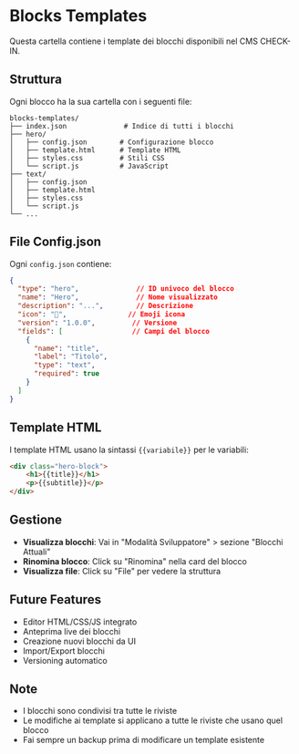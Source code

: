# Blocks Templates

Questa cartella contiene i template dei blocchi disponibili nel CMS CHECK-IN.

## Struttura

Ogni blocco ha la sua cartella con i seguenti file:

```
blocks-templates/
├── index.json              # Indice di tutti i blocchi
├── hero/
│   ├── config.json        # Configurazione blocco
│   ├── template.html      # Template HTML
│   ├── styles.css         # Stili CSS
│   └── script.js          # JavaScript
├── text/
│   ├── config.json
│   ├── template.html
│   ├── styles.css
│   └── script.js
└── ...
```

## File Config.json

Ogni `config.json` contiene:

```json
{
  "type": "hero",              // ID univoco del blocco
  "name": "Hero",              // Nome visualizzato
  "description": "...",        // Descrizione
  "icon": "🦸",               // Emoji icona
  "version": "1.0.0",         // Versione
  "fields": [                 // Campi del blocco
    {
      "name": "title",
      "label": "Titolo",
      "type": "text",
      "required": true
    }
  ]
}
```

## Template HTML

I template HTML usano la sintassi `{{variabile}}` per le variabili:

```html
<div class="hero-block">
    <h1>{{title}}</h1>
    <p>{{subtitle}}</p>
</div>
```

## Gestione

- **Visualizza blocchi**: Vai in "Modalità Sviluppatore" > sezione "Blocchi Attuali"
- **Rinomina blocco**: Click su "Rinomina" nella card del blocco
- **Visualizza file**: Click su "File" per vedere la struttura

## Future Features

- Editor HTML/CSS/JS integrato
- Anteprima live dei blocchi
- Creazione nuovi blocchi da UI
- Import/Export blocchi
- Versioning automatico

## Note

- I blocchi sono condivisi tra tutte le riviste
- Le modifiche ai template si applicano a tutte le riviste che usano quel blocco
- Fai sempre un backup prima di modificare un template esistente
